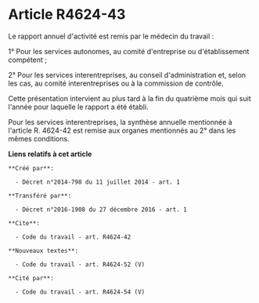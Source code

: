# Article R4624-43

Le rapport annuel d'activité est remis par le médecin du travail : 

1° Pour les services autonomes, au comité d'entreprise ou d'établissement compétent ; 

2° Pour les services interentreprises, au conseil d'administration et, selon les cas, au comité interentreprises ou à la
commission de contrôle. 

Cette présentation intervient au plus tard à la fin du quatrième mois qui suit l'année pour laquelle le rapport a été
établi. 

Pour les services interentreprises, la synthèse annuelle mentionnée à l'article R. 4624-42 est remise aux organes mentionnés
au 2° dans les mêmes conditions.

**Liens relatifs à cet article**

	**Créé par**:

	  - Décret n°2014-798 du 11 juillet 2014 - art. 1

	**Transféré par**:

	  - Décret n°2016-1908 du 27 décembre 2016 - art. 1

	**Cite**:

	  - Code du travail - art. R4624-42

	**Nouveaux textes**:

	  - Code du travail - art. R4624-52 (V)

	**Cité par**:

	  - Code du travail - art. R4624-54 (V)
